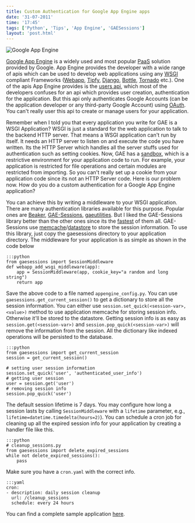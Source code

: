 ```yaml
---
title: Custom Authentication for Google App Engine apps
date: '31-07-2011'
time: '17:45'
tags: ['Python', 'Tips', 'App Engine', 'GAESessions']
layout: 'post.html'
---
```


![Google App Engine](http://upload.wikimedia.org/wikipedia/en/3/38/Google_App_Engine_Logo.png)

[Google App Engine](http://code.google.com/appengine) is a widely used and most popular [PaaS](en.wikipedia.org/wiki/Platform_as_a_service) solution provided by Google. App Engine provides the developer with a wide range of apis which can be used to develop web applications using any [WSGI](http://en.wikipedia.org/wiki/Web_Server_Gateway_Interface) compliant Frameworks ([Webapp](http://code.google.com/appengine/docs/python/tools/webapp/), [Tipfy](http://www.tipfy.org), [Django](http://www.django.org), [Bottle](http://bottlepy.org), [Tornado](http://www.tornadoweb.org) etc.). One of the apis App Engine provides is the [users api](http://code.google.com/appengine/docs/python/users/overview.html), which most of the developers confuses for an api which provides user creation, authentication for the application. But this api only authenticates Google Accounts (can be the application developer or any third-party Google Account) using [OAuth](http://oauth.net/). You can't really user this api to create or manage users for your application.

Remember when I told you that every application you write for GAE is a WSGI Application? WSGI is just a standard for the web application to talk to the backend HTTP server. That means a WSGI application can't run by itself. It needs an HTTP server to listen on and execute the code you have written. Its the HTTP Server which handles all the server stuffs used for authentication such as setting cookies. Now, GAE has a [sandbox](code.google.com/appengine/docs/python/runtime.html), which is a restrictive environment for your application code to run. For example, your application is restricted for file operations and certain modules are restricted from importing. So you can't really set up a cookie from your application code since its not an HTTP Server code. Here is our problem now. How do you do a custom authentication for a Google App Engine application?

You can achieve this by writing a middleware to your WSGI application. There are many authentication libraries available for this purpose. Popular ones are [Beaker](http://beaker.groovie.org/), [GAE-Sessions](https://github.com/dound/gae-sessions), [gaeutilities](http://gaeutilities.appspot.com/session). But I liked the GAE-Sessions library better than the other ones since its the [fastest](https://github.com/dound/gae-sessions/wiki/comparison-with-alternative-libraries) of them all. GAE-Sessions use [memcache](code.google.com/appengine/docs/memcache/)/[datastore](code.google.com/appengine/docs/datastore/) to store the session information. To use this library, just copy the gaesessions directory to your application directory. The middleware for your application is as simple as shown in the code below

	:::python
	from gaesessions import SessionMiddleware
	def webapp_add_wsgi_middleware(app):
	    app = SessionMiddleware(app, cookie_key="a random and long string")
	    return app

Save the above code to a file named `appengine_config.py`. You can use `gaesessions.get_current_session()` to get a dictionary to store all the session information. You can either use `session.set_quick(<session-var>, <value>)` method to use application memcache for storing session info. Otherwise it'll be stored to the datastore. Getting session info is as easy as `session.get(<session-var>)` and `session.pop_quick(<session-var>)` will remove the information from the session. All the dictionary like indexed operations will be persisted to the database.

	:::python
	from gaesessions import get_current_session
	session = get_current_session()

	# setting user session information
	session.set_quick('user', 'authenticated_user_info')
	# getting user session
	user = session.get('user')
	# removing session info
	session.pop_quick('user')

The default session lifetime is 7 days. You may configure how long a session lasts by calling `SessionMiddleware` with a `lifetime` parameter, e.g., `lifetime=datetime.timedelta(hours=2)`). You can schedule a cron job for cleaning up all the expired session info for your application by creating a handler file like this.

	:::python
	# cleanup_sessions.py
	from gaesessions import delete_expired_sessions
	while not delete_expired_sessions():
	    pass

Make sure you have a `cron.yaml` with the correct info.

	:::yaml
	cron:
	- description: daily session cleanup
	  url: /cleanup_sessions
	  schedule: every 24 hours

You can find a complete sample application [here](https://github.com/dound/gae-sessions/blob/master/demo).
